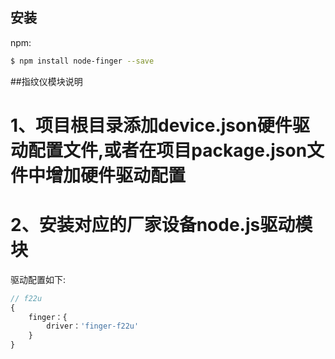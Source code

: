 ## 安装

npm:

```bash
$ npm install node-finger --save
```

##指纹仪模块说明
# 1、项目根目录添加device.json硬件驱动配置文件,或者在项目package.json文件中增加硬件驱动配置
# 2、安装对应的厂家设备node.js驱动模块

驱动配置如下:

```js
// f22u
{
    finger：{
        driver：'finger-f22u'
    }
}